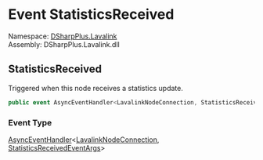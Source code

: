 # Event StatisticsReceived

Namespace: [DSharpPlus.Lavalink](DSharpPlus.Lavalink.md)  
Assembly: DSharpPlus.Lavalink.dll

## <a id="DSharpPlus_Lavalink_LavalinkNodeConnection_StatisticsReceived"></a>StatisticsReceived

Triggered when this node receives a statistics update.

```csharp
public event AsyncEventHandler<LavalinkNodeConnection, StatisticsReceivedEventArgs> StatisticsReceived
```

### Event Type

[AsyncEventHandler](DSharpPlus.AsyncEvents.AsyncEventHandler\-2.md)<[LavalinkNodeConnection](DSharpPlus.Lavalink.LavalinkNodeConnection.md), [StatisticsReceivedEventArgs](DSharpPlus.Lavalink.EventArgs.StatisticsReceivedEventArgs.md)\>


